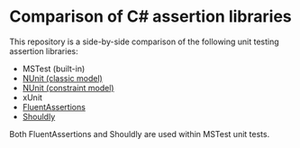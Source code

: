 # Comparison of C# assertion libraries

This repository is a side-by-side comparison of the following unit testing assertion libraries:

- MSTest (built-in)
- [NUnit (classic model)](https://docs.nunit.org/articles/nunit/writing-tests/assertions/assertion-models/classic.html)
- [NUnit (constraint model)](https://docs.nunit.org/articles/nunit/writing-tests/assertions/assertion-models/constraint.html)
- xUnit
- [FluentAssertions](http://www.fluentassertions.com/introduction)
- [Shouldly](https://docs.shouldly.org/)

Both FluentAssertions and Shouldly are used within MSTest unit tests.